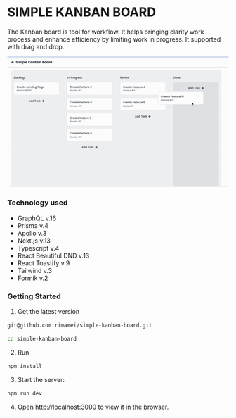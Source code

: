 # SIMPLE KANBAN BOARD
The Kanban board is tool for workflow. It helps bringing clarity work process and enhance efficiency by limiting work in progress. It supported with drag and drop.

![](https://github.com/rimamei/simple-kanban-board/blob/main/src/assets/simple-kanban-board.gif)

### Technology used

- GraphQL v.16
- Prisma v.4
- Apollo v.3
- Next.js v.13
- Typescript v.4
- React Beautiful DND v.13
- React Toastify v.9
- Tailwind v.3
- Formik v.2

### Getting Started
1. Get the latest version

```bash
git@github.com:rimamei/simple-kanban-board.git
```

```bash
cd simple-kanban-board
```

2. Run

```bash
npm install
```

3. Start the server:
```bash
npm run dev
```

4. Open http://localhost:3000 to view it in the browser.
